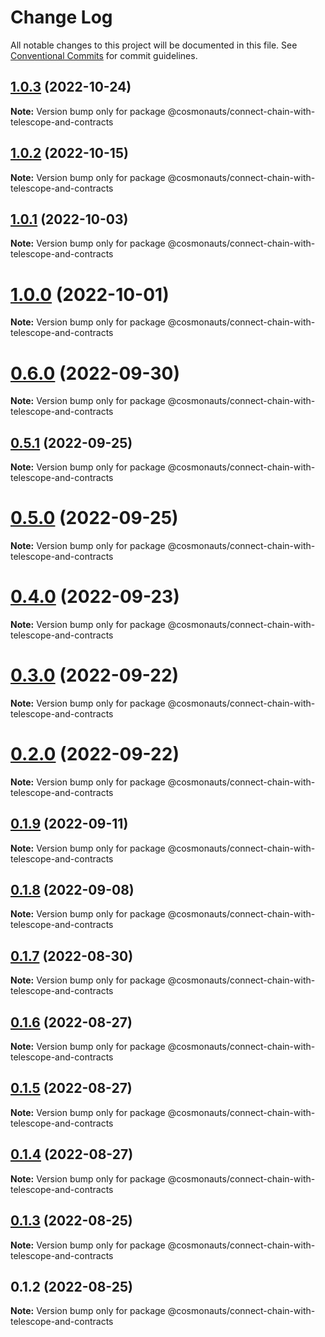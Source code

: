 # Change Log

All notable changes to this project will be documented in this file.
See [Conventional Commits](https://conventionalcommits.org) for commit guidelines.

## [1.0.3](https://github.com/cosmology-tech/create-cosmos-app/compare/@cosmonauts/connect-chain-with-telescope-and-contracts@1.0.2...@cosmonauts/connect-chain-with-telescope-and-contracts@1.0.3) (2022-10-24)

**Note:** Version bump only for package @cosmonauts/connect-chain-with-telescope-and-contracts





## [1.0.2](https://github.com/cosmology-tech/create-cosmos-app/compare/@cosmonauts/connect-chain-with-telescope-and-contracts@1.0.1...@cosmonauts/connect-chain-with-telescope-and-contracts@1.0.2) (2022-10-15)

**Note:** Version bump only for package @cosmonauts/connect-chain-with-telescope-and-contracts





## [1.0.1](https://github.com/cosmology-tech/create-cosmos-app/compare/@cosmonauts/connect-chain-with-telescope-and-contracts@1.0.0...@cosmonauts/connect-chain-with-telescope-and-contracts@1.0.1) (2022-10-03)

**Note:** Version bump only for package @cosmonauts/connect-chain-with-telescope-and-contracts





# [1.0.0](https://github.com/cosmology-tech/create-cosmos-app/compare/@cosmonauts/connect-chain-with-telescope-and-contracts@0.6.0...@cosmonauts/connect-chain-with-telescope-and-contracts@1.0.0) (2022-10-01)

**Note:** Version bump only for package @cosmonauts/connect-chain-with-telescope-and-contracts





# [0.6.0](https://github.com/cosmology-tech/create-cosmos-app/compare/@cosmonauts/connect-chain-with-telescope-and-contracts@0.5.1...@cosmonauts/connect-chain-with-telescope-and-contracts@0.6.0) (2022-09-30)

**Note:** Version bump only for package @cosmonauts/connect-chain-with-telescope-and-contracts





## [0.5.1](https://github.com/cosmology-tech/create-cosmos-app/compare/@cosmonauts/connect-chain-with-telescope-and-contracts@0.5.0...@cosmonauts/connect-chain-with-telescope-and-contracts@0.5.1) (2022-09-25)

**Note:** Version bump only for package @cosmonauts/connect-chain-with-telescope-and-contracts





# [0.5.0](https://github.com/cosmology-tech/create-cosmos-app/compare/@cosmonauts/connect-chain-with-telescope-and-contracts@0.4.0...@cosmonauts/connect-chain-with-telescope-and-contracts@0.5.0) (2022-09-25)

**Note:** Version bump only for package @cosmonauts/connect-chain-with-telescope-and-contracts





# [0.4.0](https://github.com/cosmology-tech/create-cosmos-app/compare/@cosmonauts/connect-chain-with-telescope-and-contracts@0.3.0...@cosmonauts/connect-chain-with-telescope-and-contracts@0.4.0) (2022-09-23)

**Note:** Version bump only for package @cosmonauts/connect-chain-with-telescope-and-contracts





# [0.3.0](https://github.com/cosmology-tech/create-cosmos-app/compare/@cosmonauts/connect-chain-with-telescope-and-contracts@0.2.0...@cosmonauts/connect-chain-with-telescope-and-contracts@0.3.0) (2022-09-22)

**Note:** Version bump only for package @cosmonauts/connect-chain-with-telescope-and-contracts





# [0.2.0](https://github.com/cosmology-tech/create-cosmos-app/compare/@cosmonauts/connect-chain-with-telescope-and-contracts@0.1.9...@cosmonauts/connect-chain-with-telescope-and-contracts@0.2.0) (2022-09-22)

**Note:** Version bump only for package @cosmonauts/connect-chain-with-telescope-and-contracts





## [0.1.9](https://github.com/cosmology-tech/create-cosmos-app/compare/@cosmonauts/connect-chain-with-telescope-and-contracts@0.1.8...@cosmonauts/connect-chain-with-telescope-and-contracts@0.1.9) (2022-09-11)

**Note:** Version bump only for package @cosmonauts/connect-chain-with-telescope-and-contracts





## [0.1.8](https://github.com/cosmology-tech/create-cosmos-app/compare/@cosmonauts/connect-chain-with-telescope-and-contracts@0.1.7...@cosmonauts/connect-chain-with-telescope-and-contracts@0.1.8) (2022-09-08)

**Note:** Version bump only for package @cosmonauts/connect-chain-with-telescope-and-contracts





## [0.1.7](https://github.com/cosmology-tech/create-cosmos-app/compare/@cosmonauts/connect-chain-with-telescope-and-contracts@0.1.6...@cosmonauts/connect-chain-with-telescope-and-contracts@0.1.7) (2022-08-30)

**Note:** Version bump only for package @cosmonauts/connect-chain-with-telescope-and-contracts





## [0.1.6](https://github.com/cosmology-tech/create-cosmos-app/compare/@cosmonauts/connect-chain-with-telescope-and-contracts@0.1.5...@cosmonauts/connect-chain-with-telescope-and-contracts@0.1.6) (2022-08-27)

**Note:** Version bump only for package @cosmonauts/connect-chain-with-telescope-and-contracts





## [0.1.5](https://github.com/cosmology-tech/create-cosmos-app/compare/@cosmonauts/connect-chain-with-telescope-and-contracts@0.1.4...@cosmonauts/connect-chain-with-telescope-and-contracts@0.1.5) (2022-08-27)

**Note:** Version bump only for package @cosmonauts/connect-chain-with-telescope-and-contracts





## [0.1.4](https://github.com/cosmology-tech/create-cosmos-app/compare/@cosmonauts/connect-chain-with-telescope-and-contracts@0.1.3...@cosmonauts/connect-chain-with-telescope-and-contracts@0.1.4) (2022-08-27)

**Note:** Version bump only for package @cosmonauts/connect-chain-with-telescope-and-contracts





## [0.1.3](https://github.com/cosmology-tech/create-cosmos-app/compare/@cosmonauts/connect-chain-with-telescope-and-contracts@0.1.2...@cosmonauts/connect-chain-with-telescope-and-contracts@0.1.3) (2022-08-25)

**Note:** Version bump only for package @cosmonauts/connect-chain-with-telescope-and-contracts





## 0.1.2 (2022-08-25)

**Note:** Version bump only for package @cosmonauts/connect-chain-with-telescope-and-contracts
